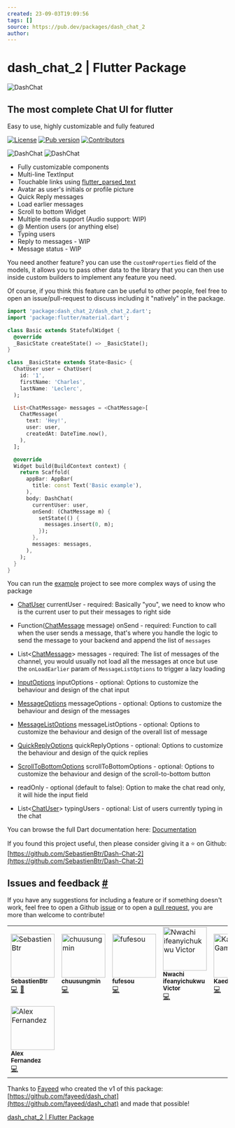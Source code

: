 ```yaml
---
created: 23-09-03T19:09:56
tags: []
source: https://pub.dev/packages/dash_chat_2
author:
---
```


# dash_chat_2 | Flutter Package

![DashChat](https://firebasestorage.googleapis.com/v0/b/molteo-40978.appspot.com/o/DashChat.png?alt=media&token=b1adb9b0-c601-4a33-89b7-2cb722647401)

## The most complete Chat UI for flutter

Easy to use, highly customizable and fully featured

[![License](https://img.shields.io/github/license/SebastienBtr/Dash-Chat-2?label=License)](https://github.com/SebastienBtr/Dash-Chat-2/blob/main/LICENSE)
[![Pub version](https://img.shields.io/pub/v/dash_chat_2?color=blue)](https://pub.dev/packages/dash_chat_2)
[![Contributors](https://img.shields.io/github/all-contributors/SebastienBtr/Dash-Chat-2/main)](https://pub.dev/packages/dash_chat_2#contributors)

![DashChat](https://firebasestorage.googleapis.com/v0/b/molteo-40978.appspot.com/o/Screenshot1.png?alt=media&token=b77546dc-8fea-4aab-ac1b-3de5a2a90654)
![DashChat](https://firebasestorage.googleapis.com/v0/b/molteo-40978.appspot.com/o/Screenshot2.png?alt=media&token=2bf2ac8e-cb6e-44e7-876d-8c6a7959819e)

- Fully customizable components
- Multi-line TextInput
- Touchable links using [flutter_parsed_text](https://pub.dev/packages/flutter_parsed_text)
- Avatar as user's initials or profile picture
- Quick Reply messages
- Load earlier messages
- Scroll to bottom Widget
- Multiple media support (Audio support: WIP)
- @ Mention users (or anything else)
- Typing users
- Reply to messages - WIP
- Message status - WIP

You need another feature? you can use the `customProperties` field of the models, it allows you to pass other data to the library that you can then use inside custom builders to implement any feature you need.

Of course, if you think this feature can be useful to other people, feel free to open an issue/pull-request to discuss including it "natively" in the package.

```dart
import 'package:dash_chat_2/dash_chat_2.dart';
import 'package:flutter/material.dart';

class Basic extends StatefulWidget {
  @override
  _BasicState createState() => _BasicState();
}

class _BasicState extends State<Basic> {
  ChatUser user = ChatUser(
    id: '1',
    firstName: 'Charles',
    lastName: 'Leclerc',
  );

  List<ChatMessage> messages = <ChatMessage>[
    ChatMessage(
      text: 'Hey!',
      user: user,
      createdAt: DateTime.now(),
    ),
  ];

  @override
  Widget build(BuildContext context) {
    return Scaffold(
      appBar: AppBar(
        title: const Text('Basic example'),
      ),
      body: DashChat(
        currentUser: user,
        onSend: (ChatMessage m) {
          setState(() {
            messages.insert(0, m);
          });
        },
        messages: messages,
      ),
    );
  }
}
```

You can run the [example](https://github.com/SebastienBtr/Dash-Chat-2/blob/main/example) project to see more complex ways of using the package

- [ChatUser](https://pub.dev/documentation/dash_chat_2/latest/dash_chat_2/ChatUser-class.html) currentUser - required: Basically "you", we need to know who is the current user to put their messages to right side

- Function([ChatMessage](https://pub.dev/documentation/dash_chat_2/latest/dash_chat_2/ChatMessage-class.html) message) onSend - required: Function to call when the user sends a message, that's where you handle the logic to send the message to your backend and append the list of `messages`

- List<[ChatMessage](https://pub.dev/documentation/dash_chat_2/latest/dash_chat_2/ChatMessage-class.html)\> messages - required: The list of messages of the channel, you would usually not load all the messages at once but use the `onLoadEarlier` param of `MessageListOptions` to trigger a lazy loading

- [InputOptions](https://pub.dev/documentation/dash_chat_2/latest/dash_chat_2/InputOptions-class.html) inputOptions - optional: Options to customize the behaviour and design of the chat input

- [MessageOptions](https://pub.dev/documentation/dash_chat_2/latest/dash_chat_2/MessageOptions-class.html) messageOptions - optional: Options to customize the behaviour and design of the messages

- [MessageListOptions](https://pub.dev/documentation/dash_chat_2/latest/dash_chat_2/MessageListOptions-class.html) messageListOptions - optional: Options to customize the behaviour and design of the overall list of message

- [QuickReplyOptions](https://pub.dev/documentation/dash_chat_2/latest/dash_chat_2/QuickReplyOptions-class.html) quickReplyOptions - optional: Options to customize the behaviour and design of the quick replies

- [ScrollToBottomOptions](https://pub.dev/documentation/dash_chat_2/latest/dash_chat_2/ScrollToBottomOptions-class.html) scrollToBottomOptions - optional: Options to customize the behaviour and design of the scroll-to-bottom button

- readOnly - optional (default to false): Option to make the chat read only, it will hide the input field

- List<[ChatUser](https://pub.dev/documentation/dash_chat_2/latest/dash_chat_2/ChatUser-class.html)\> typingUsers - optional: List of users currently typing in the chat

You can browse the full Dart documentation here: [Documentation](https://pub.dev/documentation/dash_chat_2/latest/)

If you found this project useful, then please consider giving it a ⭐️ on Github: [https://github.com/SebastienBtr/Dash-Chat-2](https://github.com/SebastienBtr/Dash-Chat-2)

## Issues and feedback [#](https://pub.dev/packages/dash_chat_2#issues-and-feedback)

If you have any suggestions for including a feature or if something doesn't work, feel free to open a Github [issue](https://github.com/SebastienBtr/Dash-Chat-2/issues) or to open a [pull request](https://github.com/SebastienBtr/Dash-Chat-2/pulls), you are more than welcome to contribute!

<table><tbody><tr><td><a href="https://github.com/SebastienBtr" rel="ugc"><img src="https://avatars.githubusercontent.com/u/18089010?v=4?s=100" width="100px;" alt="SebastienBtr"><br><sub><b>SebastienBtr</b></sub></a><br><a href="https://github.com/SebastienBtr/Dash-Chat-2/commits?author=SebastienBtr" title="Code" rel="ugc">💻</a> <a href="https://pub.dev/packages/dash_chat_2#design-SebastienBtr" title="Design">🎨</a></td><td><a href="https://github.com/chuusungmin" rel="ugc"><img src="https://avatars.githubusercontent.com/u/17997403?v=4?s=100" width="100px;" alt="chuusungmin"><br><sub><b>chuusungmin</b></sub></a><br><a href="https://github.com/SebastienBtr/Dash-Chat-2/commits?author=chuusungmin" title="Code" rel="ugc">💻</a></td><td><a href="https://github.com/fufesou" rel="ugc"><img src="https://avatars.githubusercontent.com/u/13586388?v=4?s=100" width="100px;" alt="fufesou"><br><sub><b>fufesou</b></sub></a><br><a href="https://github.com/SebastienBtr/Dash-Chat-2/commits?author=fufesou" title="Code" rel="ugc">💻</a></td><td><a href="https://github.com/farmery" rel="ugc"><img src="https://avatars.githubusercontent.com/u/56759256?v=4?s=100" width="100px;" alt="Nwachi ifeanyichukwu Victor"><br><sub><b>Nwachi ifeanyichukwu Victor</b></sub></a><br><a href="https://github.com/SebastienBtr/Dash-Chat-2/commits?author=farmery" title="Code" rel="ugc">💻</a></td><td><a href="https://github.com/kaedeee" rel="ugc"><img src="https://avatars.githubusercontent.com/u/55743370?v=4?s=100" width="100px;" alt="Kaede Games"><br><sub><b>Kaede Games</b></sub></a><br><a href="https://github.com/SebastienBtr/Dash-Chat-2/commits?author=kaedeee" title="Code" rel="ugc">💻</a></td><td><a href="https://github.com/derekpitts28" rel="ugc"><img src="https://avatars.githubusercontent.com/u/83979577?v=4?s=100" width="100px;" alt="Derek Pitts"><br><sub><b>Derek Pitts</b></sub></a><br><a href="https://github.com/SebastienBtr/Dash-Chat-2/commits?author=derekpitts28" title="Code" rel="ugc">💻</a></td></tr><tr><td><a href="https://github.com/LegendAF" rel="ugc"><img src="https://avatars.githubusercontent.com/u/825344?v=4?s=100" width="100px;" alt="Alex Fernandez"><br><sub><b>Alex Fernandez</b></sub></a><br><a href="https://github.com/SebastienBtr/Dash-Chat-2/commits?author=LegendAF" title="Code" rel="ugc">💻</a></td></tr></tbody></table>

Thanks to [Fayeed](https://github.com/fayeed) who created the v1 of this package: [https://github.com/fayeed/dash_chat](https://github.com/fayeed/dash_chat) and made that possible!

[dash_chat_2 | Flutter Package](https://pub.dev/packages/dash_chat_2)

